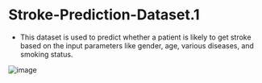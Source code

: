 # Stroke-Prediction-Dataset.1

- This dataset is used to predict whether a patient is likely to get stroke based on the input parameters like gender, age, various diseases, and smoking status.
  
![image](https://ars.els-cdn.com/content/image/1-s2.0-S2772442522000569-gr1_lrg.jpg)

